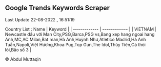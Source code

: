 

## Google Trends Keywords Scraper 
 
Last Update 22-08-2022 , 16:51:19

Country List :
 Name  | Keyword |
| ------------- | ------------- |
| VIETNAM | Newcastle đấu với Man City,PSG,Barca,PSG vs,Bang xep hang ngoai hang Anh,MC,AC Milan,Bat man,Hà Anh,Huỳnh Như,Atletico Madrid,Hà Anh Tuấn,Napoli,Việt Hương,Khoa Pug,Top Gun,The Idol,Thùy Tiên,Cá thòi lòi,Bão số 3 |



© Abdul Muttaqin 
